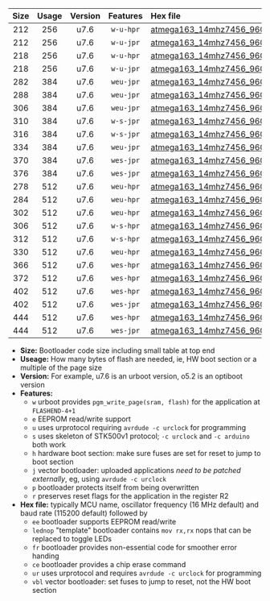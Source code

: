 |Size|Usage|Version|Features|Hex file|
|:-:|:-:|:-:|:-:|:--|
|212|256|u7.6|`w-u-hpr`|[atmega163_14mhz7456_9600bps_ur.hex](https://raw.githubusercontent.com/stefanrueger/urboot/main/atmega163_14mhz7456_9600bps_ur.hex)|
|212|256|u7.6|`w-u-jpr`|[atmega163_14mhz7456_9600bps_ur_vbl.hex](https://raw.githubusercontent.com/stefanrueger/urboot/main/atmega163_14mhz7456_9600bps_ur_vbl.hex)|
|218|256|u7.6|`w-u-hpr`|[atmega163_14mhz7456_9600bps_lednop_ur.hex](https://raw.githubusercontent.com/stefanrueger/urboot/main/atmega163_14mhz7456_9600bps_lednop_ur.hex)|
|218|256|u7.6|`w-u-jpr`|[atmega163_14mhz7456_9600bps_lednop_ur_vbl.hex](https://raw.githubusercontent.com/stefanrueger/urboot/main/atmega163_14mhz7456_9600bps_lednop_ur_vbl.hex)|
|282|384|u7.6|`weu-jpr`|[atmega163_14mhz7456_9600bps_ee_ur_vbl.hex](https://raw.githubusercontent.com/stefanrueger/urboot/main/atmega163_14mhz7456_9600bps_ee_ur_vbl.hex)|
|288|384|u7.6|`weu-jpr`|[atmega163_14mhz7456_9600bps_ee_lednop_ur_vbl.hex](https://raw.githubusercontent.com/stefanrueger/urboot/main/atmega163_14mhz7456_9600bps_ee_lednop_ur_vbl.hex)|
|306|384|u7.6|`weu-jpr`|[atmega163_14mhz7456_9600bps_ee_lednop_fr_ur_vbl.hex](https://raw.githubusercontent.com/stefanrueger/urboot/main/atmega163_14mhz7456_9600bps_ee_lednop_fr_ur_vbl.hex)|
|310|384|u7.6|`w-s-jpr`|[atmega163_14mhz7456_9600bps_vbl.hex](https://raw.githubusercontent.com/stefanrueger/urboot/main/atmega163_14mhz7456_9600bps_vbl.hex)|
|316|384|u7.6|`w-s-jpr`|[atmega163_14mhz7456_9600bps_lednop_vbl.hex](https://raw.githubusercontent.com/stefanrueger/urboot/main/atmega163_14mhz7456_9600bps_lednop_vbl.hex)|
|334|384|u7.6|`weu-jpr`|[atmega163_14mhz7456_9600bps_ee_lednop_fr_ce_ur_vbl.hex](https://raw.githubusercontent.com/stefanrueger/urboot/main/atmega163_14mhz7456_9600bps_ee_lednop_fr_ce_ur_vbl.hex)|
|370|384|u7.6|`wes-jpr`|[atmega163_14mhz7456_9600bps_ee_vbl.hex](https://raw.githubusercontent.com/stefanrueger/urboot/main/atmega163_14mhz7456_9600bps_ee_vbl.hex)|
|376|384|u7.6|`wes-jpr`|[atmega163_14mhz7456_9600bps_ee_lednop_vbl.hex](https://raw.githubusercontent.com/stefanrueger/urboot/main/atmega163_14mhz7456_9600bps_ee_lednop_vbl.hex)|
|278|512|u7.6|`weu-hpr`|[atmega163_14mhz7456_9600bps_ee_ur.hex](https://raw.githubusercontent.com/stefanrueger/urboot/main/atmega163_14mhz7456_9600bps_ee_ur.hex)|
|284|512|u7.6|`weu-hpr`|[atmega163_14mhz7456_9600bps_ee_lednop_ur.hex](https://raw.githubusercontent.com/stefanrueger/urboot/main/atmega163_14mhz7456_9600bps_ee_lednop_ur.hex)|
|302|512|u7.6|`weu-hpr`|[atmega163_14mhz7456_9600bps_ee_lednop_fr_ur.hex](https://raw.githubusercontent.com/stefanrueger/urboot/main/atmega163_14mhz7456_9600bps_ee_lednop_fr_ur.hex)|
|306|512|u7.6|`w-s-hpr`|[atmega163_14mhz7456_9600bps.hex](https://raw.githubusercontent.com/stefanrueger/urboot/main/atmega163_14mhz7456_9600bps.hex)|
|312|512|u7.6|`w-s-hpr`|[atmega163_14mhz7456_9600bps_lednop.hex](https://raw.githubusercontent.com/stefanrueger/urboot/main/atmega163_14mhz7456_9600bps_lednop.hex)|
|330|512|u7.6|`weu-hpr`|[atmega163_14mhz7456_9600bps_ee_lednop_fr_ce_ur.hex](https://raw.githubusercontent.com/stefanrueger/urboot/main/atmega163_14mhz7456_9600bps_ee_lednop_fr_ce_ur.hex)|
|366|512|u7.6|`wes-hpr`|[atmega163_14mhz7456_9600bps_ee.hex](https://raw.githubusercontent.com/stefanrueger/urboot/main/atmega163_14mhz7456_9600bps_ee.hex)|
|372|512|u7.6|`wes-hpr`|[atmega163_14mhz7456_9600bps_ee_lednop.hex](https://raw.githubusercontent.com/stefanrueger/urboot/main/atmega163_14mhz7456_9600bps_ee_lednop.hex)|
|402|512|u7.6|`wes-hpr`|[atmega163_14mhz7456_9600bps_ee_lednop_fr.hex](https://raw.githubusercontent.com/stefanrueger/urboot/main/atmega163_14mhz7456_9600bps_ee_lednop_fr.hex)|
|402|512|u7.6|`wes-jpr`|[atmega163_14mhz7456_9600bps_ee_lednop_fr_vbl.hex](https://raw.githubusercontent.com/stefanrueger/urboot/main/atmega163_14mhz7456_9600bps_ee_lednop_fr_vbl.hex)|
|444|512|u7.6|`wes-hpr`|[atmega163_14mhz7456_9600bps_ee_lednop_fr_ce.hex](https://raw.githubusercontent.com/stefanrueger/urboot/main/atmega163_14mhz7456_9600bps_ee_lednop_fr_ce.hex)|
|444|512|u7.6|`wes-jpr`|[atmega163_14mhz7456_9600bps_ee_lednop_fr_ce_vbl.hex](https://raw.githubusercontent.com/stefanrueger/urboot/main/atmega163_14mhz7456_9600bps_ee_lednop_fr_ce_vbl.hex)|

- **Size:** Bootloader code size including small table at top end
- **Useage:** How many bytes of flash are needed, ie, HW boot section or a multiple of the page size
- **Version:** For example, u7.6 is an urboot version, o5.2 is an optiboot version
- **Features:**
  + `w` urboot provides `pgm_write_page(sram, flash)` for the application at `FLASHEND-4+1`
  + `e` EEPROM read/write support
  + `u` uses urprotocol requiring `avrdude -c urclock` for programming
  + `s` uses skeleton of STK500v1 protocol; `-c urclock` and `-c arduino` both work
  + `h` hardware boot section: make sure fuses are set for reset to jump to boot section
  + `j` vector bootloader: uploaded applications *need to be patched externally*, eg, using `avrdude -c urclock`
  + `p` bootloader protects itself from being overwritten
  + `r` preserves reset flags for the application in the register R2
- **Hex file:** typically MCU name, oscillator frequency (16 MHz default) and baud rate (115200 default) followed by
  + `ee` bootloader supports EEPROM read/write
  + `lednop` "template" bootloader contains `mov rx,rx` nops that can be replaced to toggle LEDs
  + `fr` bootloader provides non-essential code for smoother error handing
  + `ce` bootloader provides a chip erase command
  + `ur` uses urprotocol and requires `avrdude -c urclock` for programming
  + `vbl` vector bootloader: set fuses to jump to reset, not the HW boot section
